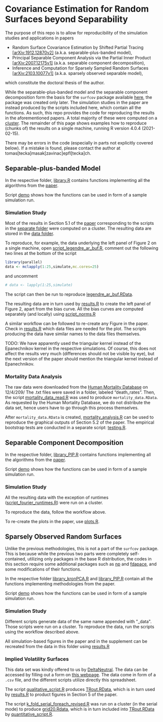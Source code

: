 
<!-- README.md is generated from README.Rmd. Please edit that file -->

# Covariance Estimation for Random Surfaces beyond Separability

<!-- badges: start -->
<!-- badges: end -->

The purpose of this repo is to allow for reproducibility of the
simulation studies and applications in papers

-   Random Surface Covariance Estimation by Shifted Partial Tracing
    [\[arXiv:1912.12870v2\]](https://arxiv.org/abs/1912.12870) (a.k.a.
    separable-plus-banded model),
-   Principal Separable Component Analysis via the Partial Inner Product
    [\[arXiv:2007.12175v1\]](https://arxiv.org/abs/2007.12175) (a.k.a.
    separable component decomposition),
-   Inference and Computation for Sparsely Sampled Random Surfaces
    [\[arXiv:2103.10077v1\]](https://arxiv.org/abs/2103.10077) (a.k.a.
    sparsely observed separable model),

which constitute the doctoral thesis of the author.

While the separable-plus-banded model and the separable component
decomposition form the basis for the `surfcov` package available
[here](https://github.com/TMasak/surfcov), the package was created only
later. The simulation studies in the paper are instead produced by the
scripts included here, which contain all the functions. As such, this
repo provides the code for reproducing the results in the aforementioned
papers. A total majority of these were computed on a
[cluster](https://www.epfl.ch/research/facilities/scitas/). The
remainder of this page shows examples how to reproduce (chunks of) the
results on a single machine, running R version 4.0.4 (2021-02-15).

There may be errors in the code (especially in parts not explicitly
covered below). If a mistake is found, please contact the author at
tomas\[tecka\]masak\[zavinac\]epfl\[tecka\]ch.

## Separable-plus-banded Model

In the respective folder,
[library.R](separable_plus_banded_model/library.R) contains functions
implementing all the algorithms from the
[paper](https://arxiv.org/abs/1912.12870).

Script [demo](separable_plus_banded_model/demo.R) shows how the
functions can be used in form of a sample simulation run.

### Simulation Study

Most of the results in Section 5.1 of the
[paper](https://arxiv.org/abs/1912.12870) corresponding to the scripts
in the [separate folder](separable_plus_banded_model/scripts) were
computed on a cluster. The resulting data are stored in the [data
folder](separable_plus_banded_model/data).

To reproduce, for example, the data underlying the left panel of Figure
2 on a single machine, open
[script\_legendre\_ar\_buf.R](separable_plus_banded_model/scripts/script_legendre_ar_buf.R),
comment out the following two lines at the bottom of the script

``` r
library(parallel)
data <- mclapply(1:25,simulate,mc.cores=25)
```

and uncomment

``` r
# data <- lapply(1:25,simulate)
```

The script can then be run to reproduce
[legendre\_ar\_buf.RData](separable_plus_banded_model/data/legendre_ar_buf.RData).

The resulting data are in turn used by
[results.R](separable_plus_banded_model/results.R) to create the left
panel of Figure 2, apart from the bias curve. All the bias curves are
computed separately (and locally) using
[script\_norms.R](separable_plus_banded_model/script_norms.R)

A similar workflow can be followed to re-create any Figure in the paper.
Check in [results.R](separable_plus_banded_model/results.R) which data
files are needed for the plot. The scripts producing the data have
similar names to the data files themselves.

TODO: We have apparently used the triangular kernel instead of the
Epanechnikov kernel in the respective simulations. Of course, this does
not affect the results very much (differences should not be visible by
eye), but the next version of the paper should mention the triangular
kernel instead of Epanechnikov.

### Mortality Data Analysis

The raw data were downloaded from the [Human Mortality
Database](https://www.mortality.org/) on 12/4/209/ The .txt files were
saved in a folder, labeled “death\_rates”. Then, the script
[mortality\_data\_read.R](separable_plus_banded_model/mortality_data_read.R)
was used to produce `mortality_data.RData`. As requested by the Human
Mortality Database, we do not distribute the data set, hence users have
to go through this process themselves.

After `mortality_data.RData` is created,
[mortality\_analysis.R](separable_plus_banded_model/mortality_analysis.R)
can be used to reproduce the graphical outputs of Section 5.2 of the
paper. The empirical bootstrap tests are conducted in a separate script:
[testing.R](separable_plus_banded_model/testing.R).

## Separable Component Decomposition

In the respective folder,
[library\_PIP.R](separable_component_decomposition/library_PIP.R)
contains functions implementing all the algorithms from the
[paper](https://arxiv.org/abs/2007.12175).

Script [demo](separable_plus_banded_model/demo.R) shows how the
functions can be used in form of a sample simulation run.

### Simulation Study

All the resulting data with the exception of runtimes
([script\_fourier\_runtimes.R](separable_component_decomposition/script_fourier_times.R))
were run on a cluster.

To reproduce the data, follow the workflow above.

To re-create the plots in the paper, use
[plots.R](separable_component_decomposition/plots.R).

## Sparsely Observed Random Surfaces

Unlike the previous methodologies, this is not a part of the `surfcov`
package. This is because while the previous two parts were completely
self-contained, utilizing only packages in the base R distribution, the
codes in this section require some additional packages such as
[np](https://cran.r-project.org/web/packages/fdapace/index.html) and
[fdapace](https://cran.r-project.org/web/packages/np/index.html), and
some modifications of their functions.

In the respective folder
[library\_kronPCA.R](sparsely_observed_random_surfaces/library_kronPCA.R)
and [library\_PIP.R](sparsely_observed_random_surfaces/library_smooth.R)
contain all the functions implementing methodologies from the paper.

Script [demo](sparsely_observed_random_surfaces/demo.R) shows how the
functions can be used in form of a sample simulation run.

### Simulation Study

Different scripts generate data of the same name appended with "\_data".
Those scripts were run on a cluster. To reproduce the data, run the
scripts using the workflow described above.

All simulation-based figures in the paper and in the supplement can be
recreated from the data in this folder using
[results.R](sparsely_observed_random_surfaces/results.R)

### Implied Volatility Surfaces

This data set was kindly offered to us by
[DeltaNeutral](http://www.deltaneutral.com/). The data can be accessed
by filling out a form on [this
webpage](https://www.historicaloptiondata.com/content/free-data). The
data come in form of a `.csv` file, and the different scripts utilize
directly this spreadsheet.

The script
[qualitative\_script.R](sparsely_observed_random_surfaces/implied_volatility/qualitative_script.R)
produces
[TRout.RData](sparsely_observed_random_surfaces/implied_volatility/TRout.RData),
which is in turn used by
[results.R](sparsely_observed_random_surfaces/implied_volatility_surfaces/iv_results.R)
to product figures in Section 5 of the paper.

The script
[k\_fold\_serial\_foreach\_revised.R](sparsely_observed_random_surfaces/implied_volatility/k_fold_serial_foreach_revised.R)
was run on a cluster (in the serial mode) to produce
[grid20.Rdata](sparsely_observed_random_surfaces/implied_volatility/grid20.Rdata),
which is in turn included into
[TRout.RData](sparsely_observed_random_surfaces/implied_volatility/TRout.RData)
by
[quantitative\_script.R](sparsely_observed_random_surfaces/implied_volatility/quantitative_script.R).

